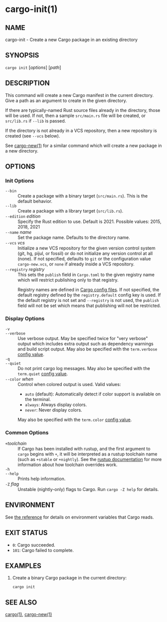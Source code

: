 # cargo-init(1)

## NAME

cargo-init - Create a new Cargo package in an existing directory

## SYNOPSIS

`cargo init` [_options_] [_path_]

## DESCRIPTION

This command will create a new Cargo manifest in the current directory. Give a
path as an argument to create in the given directory.

If there are typically-named Rust source files already in the directory, those
will be used. If not, then a sample `src/main.rs` file will be created, or
`src/lib.rs` if `--lib` is passed.

If the directory is not already in a VCS repository, then a new repository
is created (see `--vcs` below).

See [cargo-new(1)](cargo-new.html) for a similar command which will create a new package in
a new directory.

## OPTIONS

### Init Options

<dl>

<dt class="option-term" id="option-cargo-init---bin"><a class="option-anchor" href="#option-cargo-init---bin"></a><code>--bin</code></dt>
<dd class="option-desc">Create a package with a binary target (<code>src/main.rs</code>).
This is the default behavior.</dd>


<dt class="option-term" id="option-cargo-init---lib"><a class="option-anchor" href="#option-cargo-init---lib"></a><code>--lib</code></dt>
<dd class="option-desc">Create a package with a library target (<code>src/lib.rs</code>).</dd>


<dt class="option-term" id="option-cargo-init---edition"><a class="option-anchor" href="#option-cargo-init---edition"></a><code>--edition</code> <em>edition</em></dt>
<dd class="option-desc">Specify the Rust edition to use. Default is 2021.
Possible values: 2015, 2018, 2021</dd>


<dt class="option-term" id="option-cargo-init---name"><a class="option-anchor" href="#option-cargo-init---name"></a><code>--name</code> <em>name</em></dt>
<dd class="option-desc">Set the package name. Defaults to the directory name.</dd>


<dt class="option-term" id="option-cargo-init---vcs"><a class="option-anchor" href="#option-cargo-init---vcs"></a><code>--vcs</code> <em>vcs</em></dt>
<dd class="option-desc">Initialize a new VCS repository for the given version control system (git,
hg, pijul, or fossil) or do not initialize any version control at all
(none). If not specified, defaults to <code>git</code> or the configuration value
<code>cargo-new.vcs</code>, or <code>none</code> if already inside a VCS repository.</dd>


<dt class="option-term" id="option-cargo-init---registry"><a class="option-anchor" href="#option-cargo-init---registry"></a><code>--registry</code> <em>registry</em></dt>
<dd class="option-desc">This sets the <code>publish</code> field in <code>Cargo.toml</code> to the given registry name
which will restrict publishing only to that registry.</p>
<p>Registry names are defined in <a href="../reference/config.html">Cargo config files</a>.
If not specified, the default registry defined by the <code>registry.default</code>
config key is used. If the default registry is not set and <code>--registry</code> is not
used, the <code>publish</code> field will not be set which means that publishing will not
be restricted.</dd>


</dl>


### Display Options

<dl>
<dt class="option-term" id="option-cargo-init--v"><a class="option-anchor" href="#option-cargo-init--v"></a><code>-v</code></dt>
<dt class="option-term" id="option-cargo-init---verbose"><a class="option-anchor" href="#option-cargo-init---verbose"></a><code>--verbose</code></dt>
<dd class="option-desc">Use verbose output. May be specified twice for &quot;very verbose&quot; output which
includes extra output such as dependency warnings and build script output.
May also be specified with the <code>term.verbose</code>
<a href="../reference/config.html">config value</a>.</dd>


<dt class="option-term" id="option-cargo-init--q"><a class="option-anchor" href="#option-cargo-init--q"></a><code>-q</code></dt>
<dt class="option-term" id="option-cargo-init---quiet"><a class="option-anchor" href="#option-cargo-init---quiet"></a><code>--quiet</code></dt>
<dd class="option-desc">Do not print cargo log messages.
May also be specified with the <code>term.quiet</code>
<a href="../reference/config.html">config value</a>.</dd>


<dt class="option-term" id="option-cargo-init---color"><a class="option-anchor" href="#option-cargo-init---color"></a><code>--color</code> <em>when</em></dt>
<dd class="option-desc">Control when colored output is used. Valid values:</p>
<ul>
<li><code>auto</code> (default): Automatically detect if color support is available on the
terminal.</li>
<li><code>always</code>: Always display colors.</li>
<li><code>never</code>: Never display colors.</li>
</ul>
<p>May also be specified with the <code>term.color</code>
<a href="../reference/config.html">config value</a>.</dd>


</dl>

### Common Options

<dl>

<dt class="option-term" id="option-cargo-init-+toolchain"><a class="option-anchor" href="#option-cargo-init-+toolchain"></a><code>+</code><em>toolchain</em></dt>
<dd class="option-desc">If Cargo has been installed with rustup, and the first argument to <code>cargo</code>
begins with <code>+</code>, it will be interpreted as a rustup toolchain name (such
as <code>+stable</code> or <code>+nightly</code>).
See the <a href="https://rust-lang.github.io/rustup/overrides.html">rustup documentation</a>
for more information about how toolchain overrides work.</dd>


<dt class="option-term" id="option-cargo-init--h"><a class="option-anchor" href="#option-cargo-init--h"></a><code>-h</code></dt>
<dt class="option-term" id="option-cargo-init---help"><a class="option-anchor" href="#option-cargo-init---help"></a><code>--help</code></dt>
<dd class="option-desc">Prints help information.</dd>


<dt class="option-term" id="option-cargo-init--Z"><a class="option-anchor" href="#option-cargo-init--Z"></a><code>-Z</code> <em>flag</em></dt>
<dd class="option-desc">Unstable (nightly-only) flags to Cargo. Run <code>cargo -Z help</code> for details.</dd>


</dl>


## ENVIRONMENT

See [the reference](../reference/environment-variables.html) for
details on environment variables that Cargo reads.


## EXIT STATUS

* `0`: Cargo succeeded.
* `101`: Cargo failed to complete.


## EXAMPLES

1. Create a binary Cargo package in the current directory:

       cargo init

## SEE ALSO
[cargo(1)](cargo.zh.md), [cargo-new(1)](cargo-new.html)

